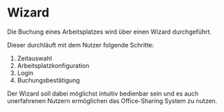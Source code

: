 # Wizard

Die Buchung eines Arbeitsplatzes wird über einen Wizard durchgeführt. 

Dieser durchläuft mit dem Nutzer folgende Schritte:
  1. Zeitauswahl
  2. Arbeitsplatzkonfiguration
  3. Login
  4. Buchungsbestätigung
  
  Der Wizard soll dabei möglichst intuitiv bedienbar sein und es auch unerfahrenen Nutzern ermöglichen das Office-Sharing System zu nutzen.

